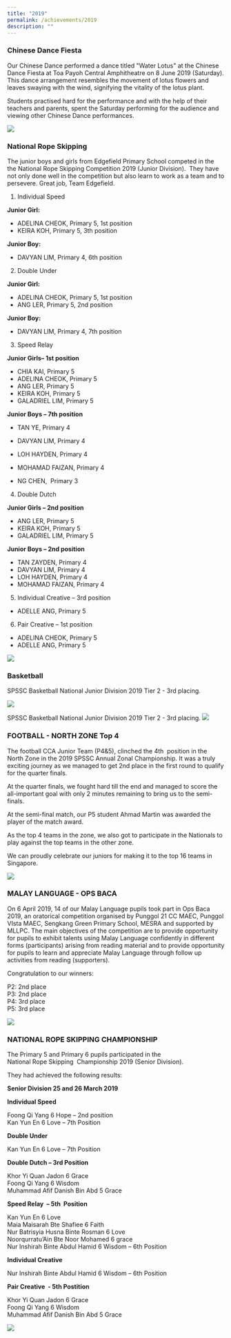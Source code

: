 ```yaml
---
title: "2019"
permalink: /achievements/2019
description: ""
---
```

### Chinese Dance Fiesta

Our Chinese Dance performed a dance titled "Water Lotus" at the Chinese Dance Fiesta at Toa Payoh Central Amphitheatre on 8 June 2019 (Saturday). This dance arrangement resembles the movement of lotus flowers and leaves swaying with the wind, signifying the vitality of the lotus plant. 

Students practised hard for the performance and with the help of their teachers and parents, spent the Saturday performing for the audience and viewing other Chinese Dance performances.

![](/images/Chinese%20Dance%20Fiesta.png)

### National Rope Skipping

The junior boys and girls from Edgefield Primary School competed in the the National Rope Skipping Competition 2019 (Junior Division).  They have not only done well in the competition but also learn to work as a team and to persevere. Great job, Team Edgefield. 

1. Individual Speed

**Junior Girl:** 

* ADELINA CHEOK, Primary 5, 1st position
* KEIRA KOH, Primary 5, 3th position 

**Junior Boy:**

* DAVYAN LIM, Primary 4, 6th position

  
2. Double Under

**Junior Girl:**

* ADELINA CHEOK, Primary 5, 1st position
* ANG LER, Primary 5, 2nd position

**Junior Boy:**

* DAVYAN LIM, Primary 4, 7th position

  
3. Speed Relay

**Junior Girls– 1st position**

* CHIA KAI, Primary 5
* ADELINA CHEOK, Primary 5
* ANG LER, Primary 5
* KEIRA KOH, Primary 5
* GALADRIEL LIM, Primary 5

**Junior Boys – 7th position**

* TAN YE, Primary 4

* DAVYAN LIM, Primary 4

* LOH HAYDEN, Primary 4

* MOHAMAD FAIZAN, Primary 4

* NG CHEN,  Primary 3

  
4. Double Dutch

**Junior Girls – 2nd position**

* ANG LER, Primary 5
* KEIRA KOH, Primary 5
* GALADRIEL LIM, Primary 5

**Junior Boys – 2nd position**

* TAN ZAYDEN, Primary 4
* DAVYAN LIM, Primary 4
* LOH HAYDEN, Primary 4
* MOHAMAD FAIZAN, Primary 4

  
5. Individual Creative – 3rd position

* ADELLE ANG, Primary 5

  
6. Pair Creative – 1st position

* ADELINA CHEOK, Primary 5
* ADELLE ANG, Primary 5

![](/images/National%20Rope%20Skippping%20Competition.png)

### Basketball
SPSSC Basketball National Junior Division 2019 Tier 2 - 3rd placing.

![](/images/Basketball.png)

SPSSC Basketball National Junior Division 2019 Tier 2 - 3rd placing.
![](/images/Basketball%20CCA.jpeg)

### FOOTBALL - NORTH ZONE Top 4

The football CCA Junior Team (P4&5), clinched the 4th  position in the North Zone in the 2019 SPSSC Annual Zonal Championship. It was a truly exciting journey as we managed to get 2nd place in the first round to qualify for the quarter finals. 

At the quarter finals, we fought hard till the end and managed to score the all-important goal with only 2 minutes remaining to bring us to the semi-finals.

At the semi-final match, our P5 student Ahmad Martin was awarded the player of the match award.

As the top 4 teams in the zone, we also got to participate in the Nationals to play against the top teams in the other zone.  

We can proudly celebrate our juniors for making it to the top 16 teams in Singapore.

![](/images/NORTH%20ZONE%20SOCCER.png)

### MALAY LANGUAGE - OPS BACA

On 6 April 2019, 14 of our Malay Language pupils took part in Ops Baca 2019, an oratorical competition organised by Punggol 21 CC MAEC, Punggol VIsta MAEC, Sengkang Green Primary School, MESRA and supported by MLLPC. The main objectives of the competition are to provide opportunity for pupils to exhibit talents using Malay Language confidently in different forms (participants) arising from reading material and to provide opportunity for pupils to learn and appreciate Malay Language through follow up activities from reading (supporters). 

Congratulation to our winners:

P2: 2nd place <br>
P3: 2nd place <br>
P4: 3rd place <br>
P5: 3rd place

![](/images/IMG-20190410-WA0002.jpeg)

### NATIONAL ROPE SKIPPING CHAMPIONSHIP

The Primary 5 and Primary 6 pupils participated in the  National Rope Skipping  Championship 2019 (Senior Division).

They had achieved the following results:

  

**Senior Division 25 and 26 March 2019**

**Individual Speed**

Foong Qi Yang 6 Hope – 2nd position <br>
Kan Yun En 6 Love – 7th Position

**Double Under**  

Kan Yun En 6 Love – 7th Position

**Double Dutch – 3rd Position**

Khor Yi Quan Jadon 6 Grace <br>
Foong Qi Yang 6 Wisdom <br>
Muhammad Afif Danish Bin Abd 5 Grace

**Speed Relay  – 5th  Position**

Kan Yun En 6 Love <br>
Maia Maisarah Bte Shafiee 6 Faith <br>
Nur Batrisyia Husna Binte Rosman 6 Love <br>
Noorqurratu’Ain Bte Noor Mohamed 6 grace <br>
Nur Inshirah Binte Abdul Hamid 6 Wisdom – 6th Position 

**Individual Creative**

Nur Inshirah Binte Abdul Hamid 6 Wisdom – 6th Position

**Pair Creative  - 5th Postition**

Khor Yi Quan Jadon 6 Grace <br>
Foong Qi Yang 6 Wisdom <br>
Muhammad Afif Danish Bin Abd 5 Grace

![](/images/nationals_senior%20rope%20skipping.png)